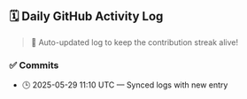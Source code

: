 ## 🗓️ Daily GitHub Activity Log

> 🤖 Auto-updated log to keep the contribution streak alive!

### ✅ Commits

- 🕒 2025-05-29 11:10 UTC — Synced logs with new entry

